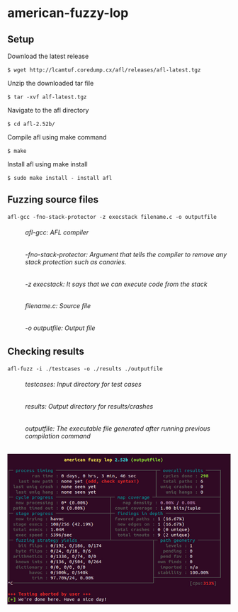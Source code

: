 # american-fuzzy-lop

## Setup

Download the latest release 
```
$ wget http://lcamtuf.coredump.cx/afl/releases/afl-latest.tgz
```

Unzip the downloaded tar file
```
$ tar -xvf alf-latest.tgz
```

Navigate to the afl directory
```
$ cd afl-2.52b/
```

Compile afl using make command
```
$ make
```

Install afl using make install
```
$ sudo make install - install afl
```

## Fuzzing source files

```
afl-gcc -fno-stack-protector -z execstack filename.c -o outputfile
```
<dl>
  <dt></dt>
  <dd><h6>afl-gcc: AFL compiler</h6></dd>
  <dd><h6>-fno-stack-protector: Argument that tells the compiler to remove any stack protection such as canaries.</h6></dd>
  <dd><h6>-z execstack: It says that we can execute code from the stack</h6></dd>
  <dd><h6>filename.c: Source file</h6></dd>
  <dd><h6>-o outputfile: Output file</h6></dd>
</dl>

## Checking results
```
afl-fuzz -i ./testcases -o ./results ./outputfile
```
<dl>
  <dt></dt>
  <dd><h6>testcases: Input directory for test cases</h6></dd>
  <dd><h6>results: Output directory for results/crashes</h6></dd>
  <dd><h6>outputfile: The executable file generated after running previous compilation command</h6></dd>
</dl>

![alt text](https://github.com/sanketk07/american-fuzzy-lop/blob/master/afl-output.png)
